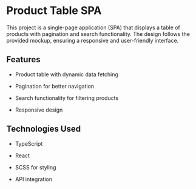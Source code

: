 # Product Table SPA

This project is a single-page application (SPA) that displays a table of products with pagination and search functionality. The design follows the provided mockup, ensuring a responsive and user-friendly interface.

## Features

- Product table with dynamic data fetching

- Pagination for better navigation

- Search functionality for filtering products

- Responsive design

## Technologies Used

- TypeScript

- React

- SCSS for styling

- API integration
